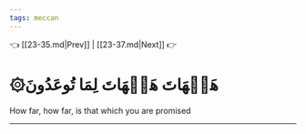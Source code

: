 ```yaml
---
tags: meccan
---
```


👈 [[23-35.md|Prev]] | [[23-37.md|Next]] 👉

# ۞هَيۡهَاتَ هَيۡهَاتَ لِمَا تُوعَدُونَ

How far, how far, is that which you are promised

---

